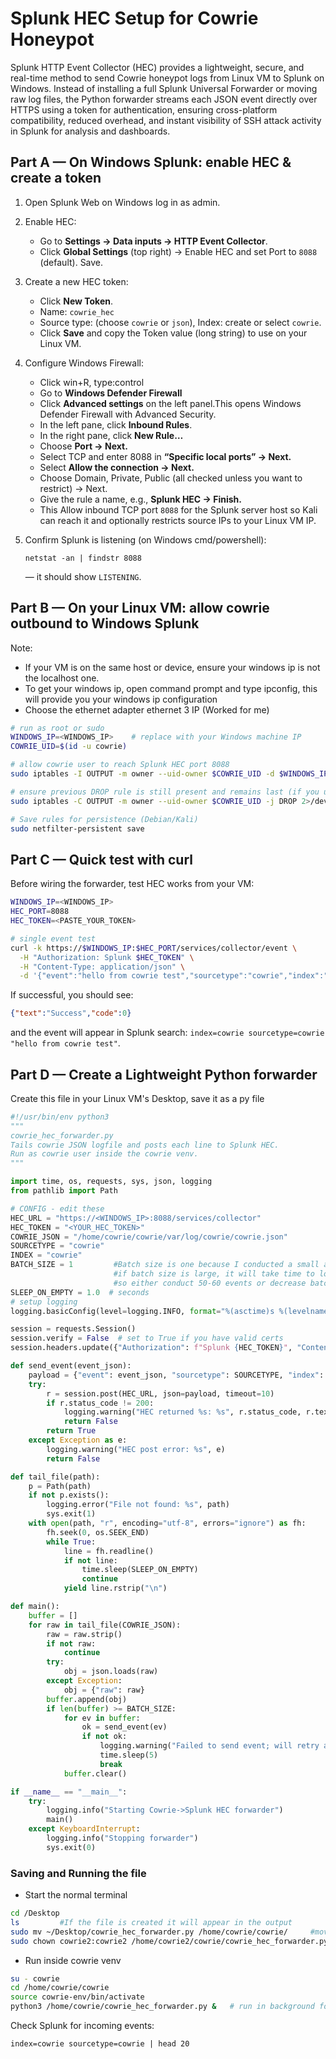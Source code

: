 # Splunk HEC Setup for Cowrie Honeypot

Splunk HTTP Event Collector (HEC) provides a lightweight, secure, and real-time method to send Cowrie honeypot logs from Linux VM to Splunk on Windows. Instead of installing a full Splunk Universal Forwarder or moving raw log files, the Python forwarder streams each JSON event directly over HTTPS using a token for authentication, ensuring cross-platform compatibility, reduced overhead, and instant visibility of SSH attack activity in Splunk for analysis and dashboards.

## Part A — On Windows Splunk: enable HEC & create a token

1. Open Splunk Web on Windows log in as admin.

2. Enable HEC:
   - Go to **Settings → Data inputs → HTTP Event Collector**.
   - Click **Global Settings** (top right) → Enable HEC and set Port to `8088` (default). Save.

3. Create a new HEC token:
   - Click **New Token**.
   - Name: `cowrie_hec`
   - Source type: (choose `cowrie` or `json`), Index: create or select `cowrie`.
   - Click **Save** and copy the Token value (long string) to use on your Linux VM.

4. Configure Windows Firewall:
   - Click win+R, type:control
   - Go to **Windows Defender Firewall**
   - Click **Advanced settings** on the left panel.This opens Windows Defender Firewall with Advanced Security.
   - In the left pane, click **Inbound Rules**.
   - In the right pane, click **New Rule…**
   - Choose **Port → Next.**
   - Select TCP and enter 8088 in **“Specific local ports” → Next.**
   - Select **Allow the connection → Next.**
   - Choose Domain, Private, Public (all checked unless you want to restrict) → Next.
   - Give the rule a name, e.g., **Splunk HEC → Finish.**
   - This Allow inbound TCP port `8088` for the Splunk server host so Kali can reach it and optionally restricts source IPs to your Linux VM IP.

6. Confirm Splunk is listening (on Windows cmd/powershell):
   ```
   netstat -an | findstr 8088
   ```
   — it should show `LISTENING`.

## Part B — On your Linux VM: allow cowrie outbound to Windows Splunk

Note: 
   - If your VM is on the same host or device, ensure your windows ip is not the localhost one.
   - To get your windows ip, open command prompt and type ipconfig, this will provide you your windows ip configuration
   - Choose the ethernet adapter ethernet 3 IP (Worked for me)

```bash
# run as root or sudo
WINDOWS_IP=<WINDOWS_IP>    # replace with your Windows machine IP
COWRIE_UID=$(id -u cowrie)

# allow cowrie user to reach Splunk HEC port 8088
sudo iptables -I OUTPUT -m owner --uid-owner $COWRIE_UID -d $WINDOWS_IP -p tcp --dport 8088 -j ACCEPT

# ensure previous DROP rule is still present and remains last (if you used it)
sudo iptables -C OUTPUT -m owner --uid-owner $COWRIE_UID -j DROP 2>/dev/null || sudo iptables -I OUTPUT -m owner --uid-owner $COWRIE_UID -j DROP

# Save rules for persistence (Debian/Kali)
sudo netfilter-persistent save
```


## Part C — Quick test with curl 

Before wiring the forwarder, test HEC works from your VM:

```bash
WINDOWS_IP=<WINDOWS_IP>
HEC_PORT=8088
HEC_TOKEN=<PASTE_YOUR_TOKEN>

# single event test
curl -k https://$WINDOWS_IP:$HEC_PORT/services/collector/event \
  -H "Authorization: Splunk $HEC_TOKEN" \
  -H "Content-Type: application/json" \
  -d '{"event":"hello from cowrie test","sourcetype":"cowrie","index":"cowrie"}'
```

If successful, you should see:
```json
{"text":"Success","code":0}
```
and the event will appear in Splunk search: `index=cowrie sourcetype=cowrie "hello from cowrie test"`.

## Part D — Create a Lightweight Python forwarder 

Create this file in your Linux VM's Desktop, save it as a py file
```python
#!/usr/bin/env python3
"""
cowrie_hec_forwarder.py
Tails cowrie JSON logfile and posts each line to Splunk HEC.
Run as cowrie user inside the cowrie venv.
"""

import time, os, requests, sys, json, logging
from pathlib import Path

# CONFIG - edit these
HEC_URL = "https://<WINDOWS_IP>:8088/services/collector"
HEC_TOKEN = "<YOUR_HEC_TOKEN>"
COWRIE_JSON = "/home/cowrie/cowrie/var/log/cowrie/cowrie.json"
SOURCETYPE = "cowrie"
INDEX = "cowrie"
BATCH_SIZE = 1         #Batch size is one because I conducted a small attack of only 4-5 events,
                       #if batch size is large, it will take time to load the events in splunk or they will not appear too, 
                       #so either conduct 50-60 events or decrease batch size          
SLEEP_ON_EMPTY = 1.0  # seconds   
# setup logging
logging.basicConfig(level=logging.INFO, format="%(asctime)s %(levelname)s %(message)s")

session = requests.Session()
session.verify = False  # set to True if you have valid certs
session.headers.update({"Authorization": f"Splunk {HEC_TOKEN}", "Content-Type": "application/json"})

def send_event(event_json):
    payload = {"event": event_json, "sourcetype": SOURCETYPE, "index": INDEX}
    try:
        r = session.post(HEC_URL, json=payload, timeout=10)
        if r.status_code != 200:
            logging.warning("HEC returned %s: %s", r.status_code, r.text.strip()[:200])
            return False
        return True
    except Exception as e:
        logging.warning("HEC post error: %s", e)
        return False

def tail_file(path):
    p = Path(path)
    if not p.exists():
        logging.error("File not found: %s", path)
        sys.exit(1)
    with open(path, "r", encoding="utf-8", errors="ignore") as fh:
        fh.seek(0, os.SEEK_END)
        while True:
            line = fh.readline()
            if not line:
                time.sleep(SLEEP_ON_EMPTY)
                continue
            yield line.rstrip("\n")

def main():
    buffer = []
    for raw in tail_file(COWRIE_JSON):
        raw = raw.strip()
        if not raw:
            continue
        try:
            obj = json.loads(raw)
        except Exception:
            obj = {"raw": raw}
        buffer.append(obj)
        if len(buffer) >= BATCH_SIZE:
            for ev in buffer:
                ok = send_event(ev)
                if not ok:
                    logging.warning("Failed to send event; will retry after sleep")
                    time.sleep(5)
                    break
            buffer.clear()

if __name__ == "__main__":
    try:
        logging.info("Starting Cowrie->Splunk HEC forwarder")
        main()
    except KeyboardInterrupt:
        logging.info("Stopping forwarder")
        sys.exit(0)
```

### Saving and Running the file

   - Start the normal terminal

```bash
cd /Desktop
ls         #If the file is created it will appear in the output
sudo mv ~/Desktop/cowrie_hec_forwarder.py /home/cowrie/cowrie/     #move it to the cowrie venv 
sudo chown cowrie2:cowrie2 /home/cowrie2/cowrie/cowrie_hec_forwarder.py     #Fix ownership
```


   - Run inside cowrie venv
```bash
su - cowrie
cd /home/cowrie/cowrie
source cowrie-env/bin/activate
python3 /home/cowrie/cowrie_hec_forwarder.py &   # run in background for quick test
```

Check Splunk for incoming events:
```spl
index=cowrie sourcetype=cowrie | head 20
```



